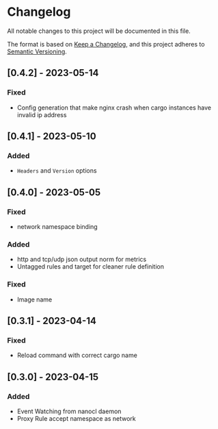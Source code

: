 # Changelog

All notable changes to this project will be documented in this file.

The format is based on [Keep a Changelog](https://keepachangelog.com/en/1.0.0/),
and this project adheres to [Semantic Versioning](https://semver.org/spec/v2.0.0.html).

## [0.4.2] - 2023-05-14

### Fixed

- Config generation that make nginx crash when cargo instances have invalid ip address

## [0.4.1] - 2023-05-10

### Added

- `Headers` and `Version` options

## [0.4.0] - 2023-05-05

### Fixed

- network namespace binding

### Added

- http and tcp/udp json output norm for metrics
- Untagged rules and target for cleaner rule definition

### Fixed

- Image name

## [0.3.1] - 2023-04-14

### Fixed

- Reload command with correct cargo name

## [0.3.0] - 2023-04-15

### Added

- Event Watching from nanocl daemon
- Proxy Rule accept namespace as network
